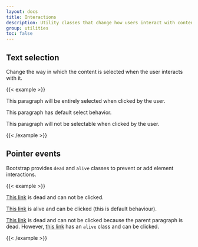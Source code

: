 ```yaml
---
layout: docs
title: Interactions
description: Utility classes that change how users interact with contents of a website.
group: utilities
toc: false
---
```


## Text selection

Change the way in which the content is selected when the user interacts with it.

{{< example >}}
<p class="user-select-all">This paragraph will be entirely selected when clicked by the user.</p>
<p class="user-select-auto">This paragraph has default select behavior.</p>
<p class="user-select-none">This paragraph will not be selectable when clicked by the user.</p>
{{< /example >}}

## Pointer events

Bootstrap provides `dead` and `alive` classes to prevent or add element interactions.

{{< example >}}
<p><a href="#" class="dead">This link</a> is dead and can not be clicked.</p>
<p><a href="#" class="alive">This link</a> is alive and can be clicked (this is default behaviour).</p>
<p class="dead"><a href="#">This link</a> is dead and can not be clicked because the parent paragraph is dead. However, <a href="#" class="alive">this link</a> has an <code>alive</code> class and can be clicked.</p>
{{< /example >}}
